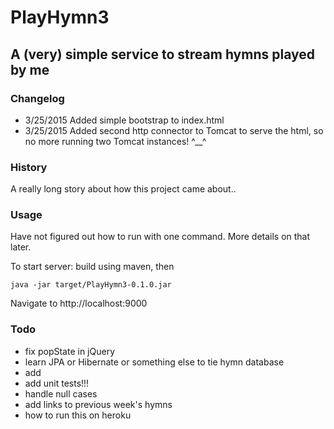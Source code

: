 # PlayHymn3
## A (very) simple service to stream hymns played by me

### Changelog
- 3/25/2015 Added simple bootstrap to index.html
- 3/25/2015 Added second http connector to Tomcat to serve the html, so no more running two Tomcat instances! ^__^

### History
A really long story about how this project came about..


### Usage
Have not figured out how to run with one command. More details on that later.

To start server: 
build using maven, then

```
java -jar target/PlayHymn3-0.1.0.jar
```

Navigate to http://localhost:9000

### Todo
- fix popState in jQuery
- learn JPA or Hibernate or something else to tie hymn database
- add <audio> to html, query aforementioned db for hymn
- add unit tests!!!
- handle null cases
- add links to previous week's hymns
- how to run this on heroku

